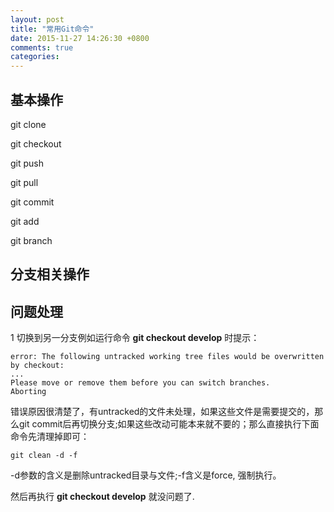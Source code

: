 ```yaml
---
layout: post
title: "常用Git命令"
date: 2015-11-27 14:26:30 +0800
comments: true
categories: 
---
```


## 基本操作

git clone 

git checkout

git push

git pull

git commit

git add

git branch

## 分支相关操作

## 问题处理

1 切换到另一分支例如运行命令 **git checkout develop** 时提示：

	error: The following untracked working tree files would be overwritten by checkout:
	...
	Please move or remove them before you can switch branches.
	Aborting

错误原因很清楚了，有untracked的文件未处理，如果这些文件是需要提交的，那么git commit后再切换分支;如果这些改动可能本来就不要的；那么直接执行下面命令先清理掉即可：

	git clean -d -f
	
-d参数的含义是删除untracked目录与文件;-f含义是force, 强制执行。

然后再执行 **git checkout develop** 就没问题了.	
